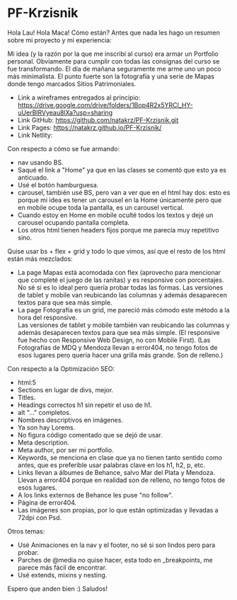 # PF-Krzisnik

Hola Lau! Hola Maca! Cómo están?
Antes que nada les hago un resumen sobre mi proyecto y mi experiencia:

Mi idea (y la razón por la que me inscribí al curso) era armar un Portfolio personal. Obviamente para cumplir con todas las consignas del curso se fue transformando.
El día de mañana seguramente me arme uno un poco más minimalista. 
El punto fuerte son la fotografía y una serie de Mapas donde tengo marcados Sitios Patrimoniales.

- Link a wireframes entregados al principio: https://drive.google.com/drive/folders/1Bop4R2x5YRCl_HY-uUerBlRVyeau8lXa?usp=sharing
- Link GitHub: https://github.com/natakrz/PF-Krzisnik.git
- Link Pages: https://natakrz.github.io/PF-Krzisnik/
- Link Netlity: 

Con respecto a cómo se fue armando:

- nav usando BS. 
- Saqué el link a "Home" ya que en las clases se comentó que esto ya es anticuado. 
- Usé el botón hamburguesa.
- carousel, también usé BS, pero van a ver que en el html hay dos: esto es porque mi idea es tener un carousel en la Home únicamente pero que en mobile ocupe toda la pantalla, es un carousel vertical.
- Cuando estoy en Home en mobile oculté todos los textos y dejé un carousel ocupando pantalla completa.
- Los otros html tienen headers fijos porque me parecía muy repetitivo sino.

Quise usar bs + flex + grid y todo lo que vimos, así que el resto de los html están más mezclados:
- La page Mapas está acomodada con flex (aprovecho para mencionar que completé el juego de las ranitas) y es responsive con porcentajes.
No sé si es lo ideal pero quería probar todas las formas.
Las versiones de tablet y mobile van reubicando las columnas y además desaparecen textos para que sea más simple.
- La page Fotografía es un grid, me pareció más cómodo este método a la hora del responsive.  
Las versiones de tablet y mobile también van reubicando las columnas y además desaparecen textos para que sea más simple.
(El responsive fue hecho con Responsive Web Design, no con Mobile First).
(Las Fotografías de MDQ y Mendoza llevan a error404, no tengo fotos de esos lugares pero quería hacer una grilla más grande. Son de relleno.)

Con respecto a la Optimización SEO:
- html:5
- Sections en lugar de divs, mejor.
- Titles.
- Headings correctos h1 sin repetir el uso de h1.
- alt "..." completos.
- Nombres descriptivos en imágenes.
- Ya son hay Lorems.
- No figura código comentado que se dejó de usar.
- Meta description.
- Meta author, por ser mi portfolio.
- Keywords, se menciona en clase que ya no tienen tanto sentido como antes, que es preferible usar palabras clave en los h1, h2, p, etc.
- Links llevan a álbumes de Behance, salvo Mar del Plata y Mendoza. Llevan a error404 porque en realidad son de relleno, no tengo fotos de esos lugares.
- A los links externos de Behance les puse "no follow".
- Página de error404.
- Las imágenes son propias, por lo que están optimizadas y llevadas a 72dpi con Psd.

Otros temas:
- Usé Animaciones en la nav y el footer, no sé si son lindos pero para probar.
- Parches de @media no quise hacer, esta todo en _breakpoints, me parece más fácil de encontrar.
- Usé extends, mixins y nesting.

Espero que anden bien :)
Saludos!

